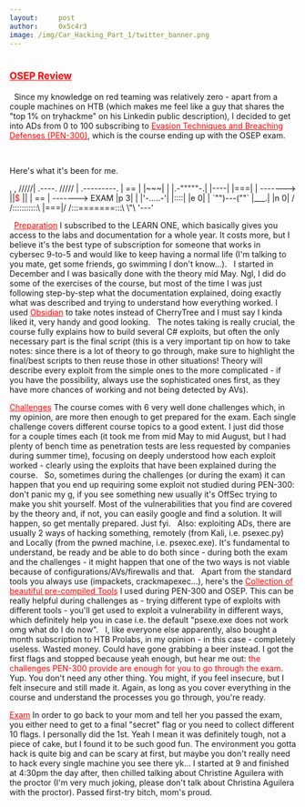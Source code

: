 ```yaml
---
layout:     post
author:     0x5c4r3
image: /img/Car_Hacking_Part_1/twitter_banner.png
---
```

# <span style="color:red;font-size:17px;"><ins><b>OSEP Review</b></ins></span>

&nbsp;
<ins></ins>
Since my knowledge on red teaming was relatively zero - apart from a couple machines on HTB (which makes me feel like a guy that shares the "top 1% on tryhackme" on his Linkedin public description), I decided to get into ADs from 0 to 100 subscribing to <a href="https://www.offsec.com/courses/pen-300/" style="color:red;">Evasion Techniques and Breaching Defenses (PEN-300)</a>, which is the course ending up with the OSEP exam.

&nbsp;

Here's what it's been for me.
&nbsp;

<p>                      
               ,   ,                        
              /////|                        .----.
             ///// |            .---------. | == |
            |~~~|  |            |.-"""""-.| |----|
            |===|  |  ------->  ||<span style="color:red;">$</span>        || | == | -------> EXAM
            |p 3|  |            |'-.....-'| |::::|
            |e 0|  |            `"")---(""` |___.|
            |n 0| /            /:::::::::::\    
            |===|/            /:::=======:::\ \"\
            '---'               

</p>
&nbsp;
<ins style="color:red;">Preparation</ins>
I subscribed to the LEARN ONE, which basically gives you access to the labs and documentation for a whole year. It costs more, but I believe it's the best type of subscription for someone that works in cybersec 9-to-5 and would like to keep having a normal life (I'm talking to you mate, get some friends, go swimming I don't know...).
&nbsp;
I started in December and I was basically done with the theory mid May. Ngl, I did do some of the exercises of the course, but most of the time I was just following step-by-step what the documentation explained, doing exactly what was described and trying to understand how everything worked. I used <a href="https://obsidian.md/" style="color:red;">Obsidian</a> to take notes instead of CherryTree and I must say I kinda liked it, very handy and good looking.
&nbsp;
The notes taking is really crucial, the course fully explains how to build several C# exploits, but often the only necessary part is the final script (this is a very important tip on how to take notes: since there is a lot of theory to go through, make sure to highlight the final/best scripts to then reuse those in other situations! Theory will describe every exploit from the simple ones to the more complicated - if you have the possibility, always use the sophisticated ones first, as they have more chances of working and not being detected by AVs).
&nbsp;

<ins style="color:red;">Challenges</ins>
The course comes with 6 very well done challenges which, in my opinion, are more then enough to get prepared for the exam. Each single challenge covers different course topics to a good extent.
I just did those for a couple times each (it took me from mid May to mid August, but I had plenty of bench time as penetration tests are less requested by companies during summer time), focusing on deeply understood how each exploit worked - clearly using the exploits that have been explained during the course.
&nbsp;
So, sometimes during the challenges (or during the exam) it can happen that you end up requiring some exploit not studied during PEN-300: don't panic my g, if you see something new usually it's OffSec trying to make you shit yourself. Most of the vulnerabilities that you find are covered by the theory and, if not, you can easily google and find a solution. It will happen, so get mentally prepared. Just fyi.
&nbsp;
Also: exploiting ADs, there are usually 2 ways of hacking something, remotely (from Kali, i.e. psexec.py) and Locally (from the pwned machine, i.e. psexec.exe). It's fundamental to understand, be ready and be able to do both since - during both the exam and the challenges - it might happen that one of the two ways is not viable because of configurations/AVs/firewalls and that.
&nbsp;
Apart from the standard tools you always use (impackets, crackmapexec...), here's the <a href="https://github.com/0x5c4r3/OSEP/tree/main" style="color:red;">Collection of beautiful pre-compiled Tools</a> I used during PEN-300 and OSEP. This can be really helpful during challenges as - trying different type of exploits with different tools - you'll get used to exploit a vulnerability in different ways, which definitely help you in case i.e. the default "psexe.exe does not work omg what do I do now".
&nbsp;
I, like everyone else apparently, also bought a month subscription to HTB Prolabs, in my opinion - in this case - completely useless. Wasted money. Could have gone grabbing a beer instead.
I got the first flags and stopped because yeah enough, but hear me out: <span style="color:red;">the challenges PEN-300 provide are enough for you to go through the exam</span>. Yup. You don't need any other thing. You might, if you feel insecure, but I felt insecure and still made it.
Again, as long as you cover everything in the course and understand the processes you go through, you're ready.

<ins style="color:red;">Exam</ins>
In order to go back to your mom and tell her you passed the exam, you either need to get to a final "secret" flag or you need to collect different 10 flags. I personally did the 1st.
Yeah I mean it was definitely tough, not a piece of cake, but I found it to be such good fun. The environment you gotta hack is quite big and can be scary at first, but maybe you don't really need to hack every single machine you see there yk...
I started at 9 and finished at 4:30pm the day after, then chilled talking about Christine Aguilera with the proctor (I'm very much joking, please don't talk about Christina Aguilera with the proctor).
Passed first-try bitch, mom's proud.







